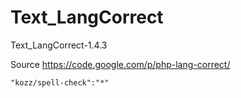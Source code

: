Text_LangCorrect
================

Text_LangCorrect-1.4.3

Source https://code.google.com/p/php-lang-correct/

```"kozz/spell-check":"*"```

